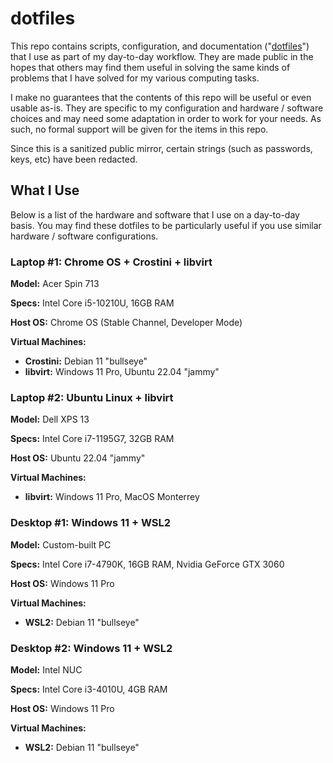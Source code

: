 # dotfiles

This repo contains scripts, configuration, and documentation ("[dotfiles](https://dotfiles.github.io/)") that I use as part of my day-to-day workflow.  They are made public in the hopes that others may find them useful in solving the same kinds of problems that I have solved for my various computing tasks.

I make no guarantees that the contents of this repo will be useful or even usable as-is.  They are specific to my configuration and hardware / software choices and may need some adaptation in order to work for your needs.  As such, no formal support will be given for the items in this repo.

Since this is a sanitized public mirror, certain strings (such as passwords, keys, etc) have been redacted.

## What I Use

Below is a list of the hardware and software that I use on a day-to-day basis.  You may find these dotfiles to be particularly useful if you use similar hardware / software configurations.

### Laptop #1: Chrome OS + Crostini + libvirt

**Model:** Acer Spin 713

**Specs:** Intel Core i5-10210U, 16GB RAM

**Host OS:** Chrome OS (Stable Channel, Developer Mode)

**Virtual Machines:**
* **Crostini:** Debian 11 "bullseye"
* **libvirt:** Windows 11 Pro, Ubuntu 22.04 "jammy"

### Laptop #2: Ubuntu Linux + libvirt

**Model:** Dell XPS 13

**Specs:** Intel Core i7-1195G7, 32GB RAM

**Host OS:** Ubuntu 22.04 "jammy"

**Virtual Machines:**
* **libvirt:** Windows 11 Pro, MacOS Monterrey

### Desktop #1: Windows 11 + WSL2

**Model:** Custom-built PC

**Specs:** Intel Core i7-4790K, 16GB RAM, Nvidia GeForce GTX 3060

**Host OS:** Windows 11 Pro

**Virtual Machines:**
* **WSL2:** Debian 11 "bullseye"

### Desktop #2: Windows 11 + WSL2

**Model:** Intel NUC

**Specs:** Intel Core i3-4010U, 4GB RAM

**Host OS:** Windows 11 Pro

**Virtual Machines:**
* **WSL2:** Debian 11 "bullseye"
